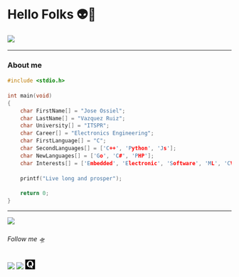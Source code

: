 # Hello Folks 👽🖖
<img src="https://media.giphy.com/media/dKVvUk2oH8x2g/giphy.gif" width="235px"/>

---------------------

###  About me
```c
#include <stdio.h>

int main(void) 
{    
    char FirstName[] = "Jose Ossiel";
    char LastName[] = "Vazquez Ruiz";
    char University[] = "ITSPR";
    char Career[] = "Electronics Engineering";
    char FirstLanguage[] = "C";
    char SecondLanguages[] = ['C++', 'Python', 'Js'];
    char NewLanguages[] = ['Go', 'C#', 'PHP'];
    char Interests[] = ['Embedded', 'Electronic', 'Software', 'ML', 'CV', 'IoT'];

    printf("Live long and prosper");

    return 0;
}
```

-------------------

<img src="https://media.giphy.com/media/26tk110vpkM7YEpoI/giphy.gif" width="280px"/>

###### Follow me 🛸
[<img src="https://www.flaticon.es/svg/static/icons/svg/60/60580.svg" width="22"/>](https://twitter.com/Ossiel_VR) [<img src="https://www.flaticon.es/svg/static/icons/svg/123/123718.svg" width="22"/>](https://www.linkedin.com/in/ossielvr/) [<img src="https://github.com/Ossiel-VR/Ossiel-VR/blob/backstage_test/607333_quora_4096x4096.png" width="22"/>](https://es.quora.com/notifications)
